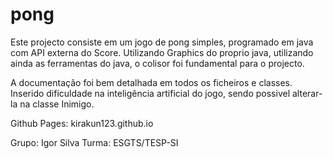 # pong

Este projecto consiste em um jogo de pong simples, programado em java com API externa do Score.
Utilizando Graphics do proprio java, utilizando ainda as ferramentas do java, o colisor foi fundamental para o projecto.

A documentação foi bem detalhada em todos os ficheiros e classes.
Inserido dificuldade na inteligência artificial do jogo, sendo possivel alterar-la na classe Inimigo.


Github Pages: kirakun123.github.io

Grupo: Igor Silva
Turma: ESGTS/TESP-SI
